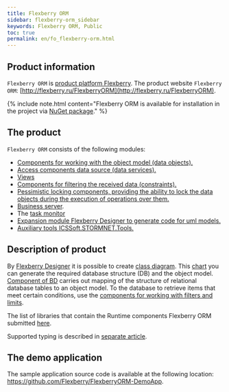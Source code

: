 ```yaml
---
title: Flexberry ORM
sidebar: flexberry-orm_sidebar
keywords: Flexberry ORM, Public
toc: true
permalink: en/fo_flexberry-orm.html
---
```

## Product information

`Flexberry ORM` is [product platform Flexberry](fp_landing_page.html). The product website `Flexberry ORM`: [http://flexberry.ru/FlexberryORM](http://flexberry.ru/FlexberryORM).

{% include note.html content="Flexberry ORM is available for installation in the project via [NuGet package](https://www.nuget.org/packages/NewPlatform.Flexberry.ORM)." %}

## The product

`Flexberry ORM` consists of the following modules:

* [Components for working with the object model (data objects).](fo_data-object.html)
* [Access components data source (data services).](fo_data-service.html)
* [Views](fd_view-definition.html)
* [Components for filtering the received data (constraints).](fo_limitation.html)
* [Pessimistic locking components, providing the ability to lock the data objects during the execution of operations over them.](fo_lock-service.html)
* [Business server](fo_business-logic.html).
* The [task monitor](fo_business-task-monitor.html)
* [Expansion module Flexberry Designer to generate code for uml models.](fo_orm-case-plugin.html)
* [Auxiliary tools ICSSoft.STORMNET.Tools.](fo_ics-soft-stormnet-tools.html)

## Description of product

By [Flexberry Designer](fd_flexberry.html) it is possible to create [class diagram](fd_class-diagram.html). This [chart](fd_class-diagram.html) you can generate the required database structure (DB) and the object model. [Component of BD](fo_data-service.html) carries out mapping of the structure of relational database tables to an object model. To the database to retrieve items that meet certain conditions, use the [components for working with filters and limits](fo_limitation.html).

The list of libraries that contain the Runtime components Flexberry ORM submitted [here](fo_flexberry-orm-libraries.html).

Supported typing is described in [separate article](fo_flexberry-orm-types.html).

## The demo application
The sample application source code is available at the following location: <https://github.com/Flexberry/FlexberryORM-DemoApp>.




